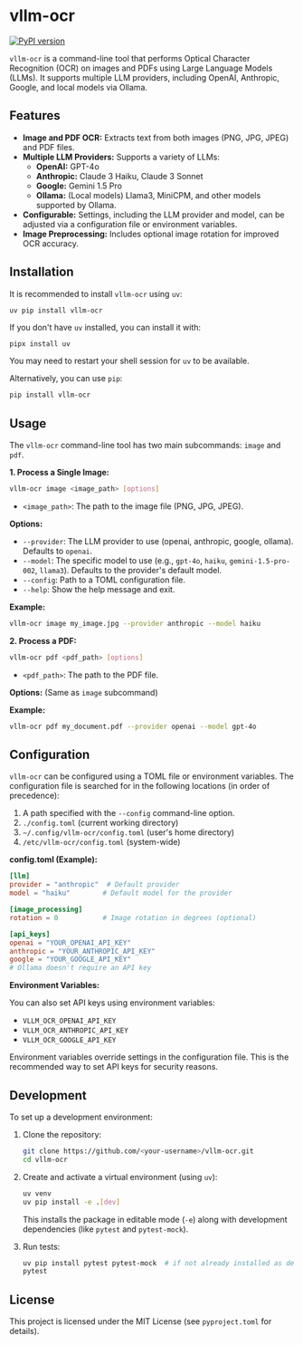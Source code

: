 # vllm-ocr

[![PyPI version](https://badge.fury.io/py/vllm-ocr.svg)](https://badge.fury.io/py/vllm-ocr)

`vllm-ocr` is a command-line tool that performs Optical Character Recognition (OCR) on images and PDFs using Large Language Models (LLMs). It supports multiple LLM providers, including OpenAI, Anthropic, Google, and local models via Ollama.

## Features

*   **Image and PDF OCR:** Extracts text from both images (PNG, JPG, JPEG) and PDF files.
*   **Multiple LLM Providers:**  Supports a variety of LLMs:
    *   **OpenAI:**  GPT-4o
    *   **Anthropic:** Claude 3 Haiku, Claude 3 Sonnet
    *   **Google:** Gemini 1.5 Pro
    *   **Ollama:**  (Local models) Llama3, MiniCPM, and other models supported by Ollama.
*   **Configurable:**  Settings, including the LLM provider and model, can be adjusted via a configuration file or environment variables.
*   **Image Preprocessing:** Includes optional image rotation for improved OCR accuracy.

## Installation

It is recommended to install `vllm-ocr` using `uv`:

```bash
uv pip install vllm-ocr
```

If you don't have `uv` installed, you can install it with:
```
pipx install uv
```
You may need to restart your shell session for `uv` to be available.

Alternatively, you can use `pip`:

```bash
pip install vllm-ocr
```

## Usage

The `vllm-ocr` command-line tool has two main subcommands: `image` and `pdf`.

**1.  Process a Single Image:**

```bash
vllm-ocr image <image_path> [options]
```

*   `<image_path>`:  The path to the image file (PNG, JPG, JPEG).

**Options:**

*   `--provider`:  The LLM provider to use (openai, anthropic, google, ollama).  Defaults to `openai`.
*   `--model`: The specific model to use (e.g., `gpt-4o`, `haiku`, `gemini-1.5-pro-002`, `llama3`).  Defaults to the provider's default model.
*    `--config`: Path to a TOML configuration file.
*   `--help`: Show the help message and exit.

**Example:**

```bash
vllm-ocr image my_image.jpg --provider anthropic --model haiku
```

**2. Process a PDF:**

```bash
vllm-ocr pdf <pdf_path> [options]
```

*   `<pdf_path>`: The path to the PDF file.

**Options:** (Same as `image` subcommand)

**Example:**

```bash
vllm-ocr pdf my_document.pdf --provider openai --model gpt-4o
```

## Configuration

`vllm-ocr` can be configured using a TOML file or environment variables.  The configuration file is searched for in the following locations (in order of precedence):

1.  A path specified with the `--config` command-line option.
2.  `./config.toml` (current working directory)
3.  `~/.config/vllm-ocr/config.toml` (user's home directory)
4.  `/etc/vllm-ocr/config.toml` (system-wide)

**config.toml (Example):**

```toml
[llm]
provider = "anthropic"  # Default provider
model = "haiku"        # Default model for the provider

[image_processing]
rotation = 0           # Image rotation in degrees (optional)

[api_keys]
openai = "YOUR_OPENAI_API_KEY"
anthropic = "YOUR_ANTHROPIC_API_KEY"
google = "YOUR_GOOGLE_API_KEY"
# Ollama doesn't require an API key
```

**Environment Variables:**

You can also set API keys using environment variables:

*   `VLLM_OCR_OPENAI_API_KEY`
*   `VLLM_OCR_ANTHROPIC_API_KEY`
*   `VLLM_OCR_GOOGLE_API_KEY`

Environment variables override settings in the configuration file.  This is the recommended way to set API keys for security reasons.

## Development

To set up a development environment:

1.  Clone the repository:

    ```bash
    git clone https://github.com/<your-username>/vllm-ocr.git
    cd vllm-ocr
    ```

2.  Create and activate a virtual environment (using `uv`):

    ```bash
    uv venv
    uv pip install -e .[dev]
    ```

    This installs the package in editable mode (`-e`) along with development dependencies (like `pytest` and `pytest-mock`).

3.  Run tests:

    ```bash
    uv pip install pytest pytest-mock  # if not already installed as dev dependencies
    pytest
    ```

## License

This project is licensed under the MIT License (see `pyproject.toml` for details).
